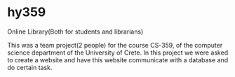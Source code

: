 # hy359
Online Library(Both for students and librarians)

This was a team project(2 people) for the course CS-359, of the computer science department of the University of Crete.
In this project we were asked to create a website and have this website communicate with a database and do certain task.
